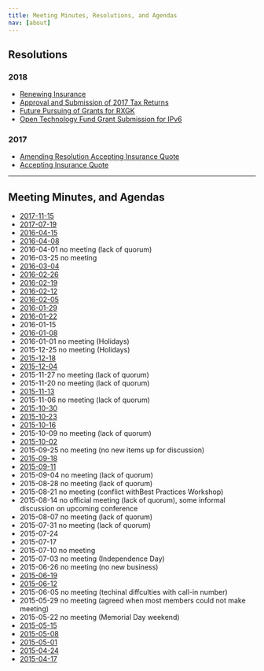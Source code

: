 ```yaml
---
title: Meeting Minutes, Resolutions, and Agendas
nav: [about]
---
```


## Resolutions

### 2018

* [Renewing Insurance]({{site.github.url}}/Resolution-Insurance-Renewal-2018-2_signed.pdf)
* [Approval and Submission of 2017 Tax Returns]({{site.github.url}}/resolutions/Resolution-Taxes-2017_encrypted_.pdf)
* [Future Pursuing of Grants for RXGK]({{site.github.url}}/resolutions/Resolution-RXGK-Grant-Application_signed.pdf)
* [Open Technology Fund Grant Submission for IPv6]({{site.github.url}}/resolutions/Resolution-IPv6-Grant-Application_signed.pdf)

### 2017

* [Amending Resolution Accepting Insurance Quote]({{site.github.url}}/resolutions/Foundation_Resolution_Amending_Insurance_Resolution_signed.pdf)
* [Accepting Insurance Quote]({{site.github.url}}/resolutions/Insurance-Nov2017_signed.pdf)

---

## Meeting Minutes, and Agendas

* [2017-11-15]({{site.github.url}}/about/minutes/2017-11-15/)
* [2017-07-19]({{site.github.url}}/about/minutes/2017-07-19/)
* [2016-04-15]({{site.github.url}}/about/minutes/2016-04-15/)
* [2016-04-08]({{site.github.url}}/about/minutes/2016-04-08/)
* 2016-04-01 no meeting (lack of quorum)
* 2016-03-25 no meeting
* [2016-03-04]({{site.github.url}}/about/minutes/2016-03-04/)
* [2016-02-26]({{site.github.url}}/about/minutes/2016-02-26/)
* [2016-02-19]({{site.github.url}}/about/minutes/2016-02-19/)
* [2016-02-12]({{site.github.url}}/about/minutes/2016-02-12/)
* [2016-02-05]({{site.github.url}}/about/minutes/2016-02-05/)
* [2016-01-29]({{site.github.url}}/about/minutes/2016-01-29/)
* [2016-01-22]({{site.github.url}}/about/minutes/2016-01-22/)
* 2016-01-15
* [2016-01-08]({{site.github.url}}/about/minutes/2016-01-08/)
* 2016-01-01 no meeting (Holidays)
* 2015-12-25 no meeting (Holidays)
* [2015-12-18]({{site.github.url}}/about/minutes/2015-12-18/)
* [2015-12-04]({{site.github.url}}/about/minutes/2015-12-04/)
* 2015-11-27 no meeting (lack of quorum)
* 2015-11-20 no meeting (lack of quorum)
* [2015-11-13]({{site.github.url}}/about/minutes/2015-11-13/)
* 2015-11-06 no meeting (lack of quorum)
* [2015-10-30]({{site.github.url}}/about/minutes/2015-10-30/)
* [2015-10-23]({{site.github.url}}/about/minutes/2015-10-23/)
* [2015-10-16]({{site.github.url}}/about/minutes/2015-10-16/)
* 2015-10-09 no meeting (lack of quorum)
* [2015-10-02]({{site.github.url}}/about/minutes/2015-10-02/)
* 2015-09-25 no meeting (no new items up for discussion)
* [2015-09-18]({{site.github.url}}/about/minutes/2015-09-18/)
* [2015-09-11]({{site.github.url}}/about/minutes/2015-09-11/)
* 2015-09-04 no meeting (lack of quorum)
* 2015-08-28 no meeting (lack of quorum)
* 2015-08-21 no meeting (conflict withBest Practices Workshop)
* 2015-08-14 no official meeting (lack of quorum), some informal discussion on upcoming conference
* 2015-08-07 no meeting (lack of quorum)
* 2015-07-31 no meeting (lack of quorum)
* 2015-07-24 
* 2015-07-17
* 2015-07-10 no meeting
* 2015-07-03 no meeting (Independence Day)
* 2015-06-26 no meeting (no new business)
* [2015-06-19]({{site.github.url}}/about/minutes/2015-06-19/)
* [2015-06-12]({{site.github.url}}/about/minutes/2015-06-12/)
* 2015-06-05 no meeting (techinal diffculties with call-in number)
* 2015-05-29 no meeting (agreed when most members could not make meeting)
* 2015-05-22 no meeting (Memorial Day weekend)
* [2015-05-15]({{site.github.url}}/about/minutes/2015-05-15/)
* [2015-05-08]({{site.github.url}}/about/minutes/2015-05-08/)
* [2015-05-01]({{site.github.url}}/about/minutes/2015-05-01/)
* [2015-04-24]({{site.github.url}}/about/minutes/2015-04-24/)
* [2015-04-17]({{site.github.url}}/about/minutes/2015-04-17/)
